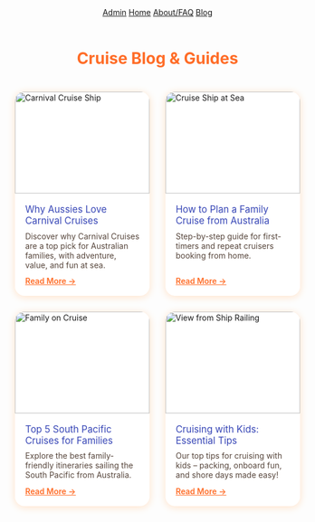 <!DOCTYPE html>
<html lang="en">
<head>
  <meta charset="UTF-8">
  <title>Blog | Happy Cruiser</title>
  <meta name="viewport" content="width=device-width, initial-scale=1">
  <link rel="stylesheet" href="/styles.css">
  <style>
    .blog-list { max-width: 900px; margin: 40px auto; display: grid; grid-template-columns: 1fr 1fr; gap: 2em;}
    .blog-card { background:#fff; border-radius:17px; box-shadow:0 2px 14px #ffe1c7; overflow: hidden; display: flex; flex-direction: column;}
    .blog-card img { width:100%; height:180px; object-fit:cover;}
    .blog-card-content { padding:1.3em; display: flex; flex-direction: column; flex:1;}
    .blog-card-title { font-size:1.19em; color:#3746b6; margin-bottom:0.5em;}
    .blog-card-snippet { color:#56453b; margin-bottom:0.8em;}
    .blog-card-link { color:#ff6d28; font-weight:600; margin-top:auto;}
    @media (max-width: 800px) { .blog-list { grid-template-columns: 1fr; }}
  </style>
</head>
<body>
  <header class="site-header">
    <nav>
      <a href="/admin/" class="admin-link">Admin</a>
      <a href="/">Home</a>
      <a href="/about.html">About/FAQ</a>
      <a href="/blog/">Blog</a>
    </nav>
  </header>
  <main>
    <div style="max-width:950px;margin:40px auto 0 auto;">
      <h1 style="color:#ff6d28;text-align:center;margin-bottom:1.5em;">Cruise Blog & Guides</h1>
      <div class="blog-list">
  <div class="blog-card">
    <img src="https://images.unsplash.com/photo-1506744038136-46273834b3fb?auto=format&fit=crop&w=800&q=80" alt="Carnival Cruise Ship">
    <div class="blog-card-content">
      <div class="blog-card-title">Why Aussies Love Carnival Cruises</div>
      <div class="blog-card-snippet">Discover why Carnival Cruises are a top pick for Australian families, with adventure, value, and fun at sea.</div>
      <a href="/blog/blog-2.html" class="blog-card-link">Read More →</a>
    </div>
  </div>
  <div class="blog-card">
    <img src="https://images.unsplash.com/photo-1502086223501-7ea6ecd79368?auto=format&fit=crop&w=800&q=80" alt="Cruise Ship at Sea">
    <div class="blog-card-content">
      <div class="blog-card-title">How to Plan a Family Cruise from Australia</div>
      <div class="blog-card-snippet">Step-by-step guide for first-timers and repeat cruisers booking from home.</div>
      <a href="/blog/blog-3.html" class="blog-card-link">Read More →</a>
    </div>
  </div>
  <div class="blog-card">
    <img src="https://images.unsplash.com/photo-1464983953574-0892a716854b?auto=format&fit=crop&w=800&q=80" alt="Family on Cruise">
    <div class="blog-card-content">
      <div class="blog-card-title">Top 5 South Pacific Cruises for Families</div>
      <div class="blog-card-snippet">Explore the best family-friendly itineraries sailing the South Pacific from Australia.</div>
      <a href="/blog/blog-4.html" class="blog-card-link">Read More →</a>
    </div>
  </div>
  <div class="blog-card">
    <img src="https://images.unsplash.com/photo-1504367083949-31c667bdf23d?auto=format&fit=crop&w=800&q=80" alt="View from Ship Railing">
    <div class="blog-card-content">
      <div class="blog-card-title">Cruising with Kids: Essential Tips</div>
      <div class="blog-card-snippet">Our top tips for cruising with kids – packing, onboard fun, and shore days made easy!</div>
      <a href="/blog/blog-5.html" class="blog-card-link">Read More →</a>
    </div>
  </div>
</div>
  </main>
</body>
</html>

